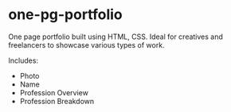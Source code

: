# one-pg-portfolio

One page portfolio built using HTML, CSS. Ideal for creatives and freelancers to showcase various types of work.

Includes:
- Photo
- Name
- Profession Overview
- Profession Breakdown
